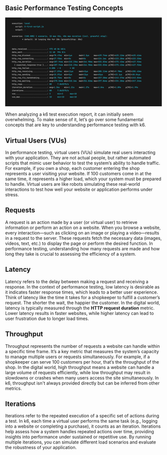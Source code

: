 ## Basic Performance Testing Concepts

![alt text](../images/SCR-20240910-nmgo.png)

When analyzing a k6 test execution report, it can initially seem overwhelming. To make sense of it, let’s go over some fundamental concepts that are key to understanding performance testing with k6.

## Virtual Users (VUs)

In performance testing, virtual users (VUs) simulate real users interacting with your application. They are not actual people, but rather automated scripts that mimic user behavior to test the system’s ability to handle traffic. For example, if you own a shop, each customer entering the shop represents a user visiting your website. If 100 customers come in at the same time, it represents a higher load, which your system must be prepared to handle. Virtual users are like robots simulating these real-world interactions to test how well your website or application performs under stress.

## Requests

A request is an action made by a user (or virtual user) to retrieve information or perform an action on a website. When you browse a website, every interaction—such as clicking on an image or playing a video—results in a request to the server. These requests fetch the necessary data (images, videos, text, etc.) to display the page or perform the desired function. In performance testing, understanding how many requests are made and how long they take is crucial to assessing the efficiency of a system.

## Latency

Latency refers to the delay between making a request and receiving a response. In the context of performance testing, low latency is desirable as it indicates faster response times, which leads to a better user experience. Think of latency like the time it takes for a shopkeeper to fulfill a customer’s request. The shorter the wait, the happier the customer. In the digital world, latency is typically measured through the **HTTP request duration** metric. Lower latency results in faster websites, while higher latency can lead to user frustration due to longer load times.

## Throughput

Throughput represents the number of requests a website can handle within a specific time frame. It’s a key metric that measures the system’s capacity to manage multiple users or requests simultaneously. For example, if a shopkeeper can serve 100 customers per hour, that’s the throughput of the shop. In the digital world, high throughput means a website can handle a large volume of requests efficiently, while low throughput may result in slowdowns or crashes when many users access the site simultaneously. In k6, throughput isn't always provided directly but can be inferred from other metrics.

## Iterations

Iterations refer to the repeated execution of a specific set of actions during a test. In k6, each time a virtual user performs the same task (e.g., logging into a website or completing a purchase), it counts as an iteration. Iterations help assess how a system handles repeated actions over time, providing insights into performance under sustained or repetitive use. By running multiple iterations, you can simulate different load scenarios and evaluate the robustness of your application.
